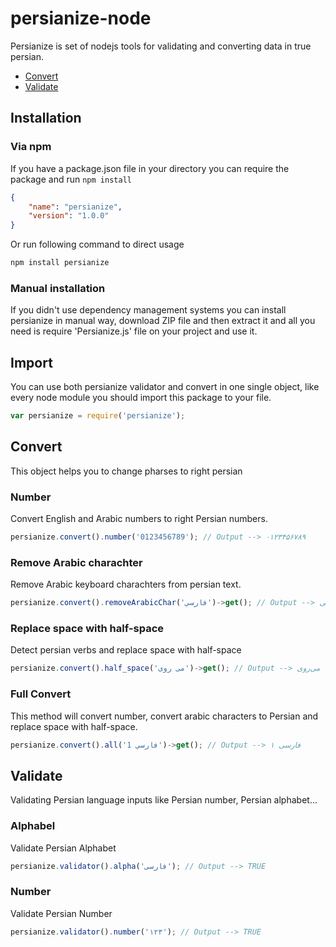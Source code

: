 # persianize-node
Persianize is set of nodejs tools for validating and converting data in true persian.

* [Convert](#convert)
* [Validate](#validate)

## Installation

### Via npm
If you have a package.json file in your directory you can require the package and run ```npm install```

```json
{
    "name": "persianize",
    "version": "1.0.0"
}
```

Or run following command to direct usage
```js
npm install persianize
```

### Manual installation
If you didn't use dependency management systems you can install persianize in manual way, download ZIP file and then extract it and all you need is require 'Persianize.js' file on your project and use it.

## Import
You can use both persianize validator and convert in one single object, like every node module you should import this package to your file.

```js
var persianize = require('persianize');
```

## Convert
This object helps you to change pharses to right persian

### Number
Convert English and Arabic numbers to right Persian numbers.

```js
persianize.convert().number('0123456789'); // Output --> ۰۱۲۳۴۵۶۷۸۹
```

### Remove Arabic charachter
Remove Arabic keyboard charachters from persian text.

```js
persianize.convert().removeArabicChar('فارسي')->get(); // Output --> فارسی
```

### Replace space with half-space
Detect persian verbs and replace space with half-space
```js
persianize.convert().half_space('می روی')->get(); // Output --> می‌روی
```

### Full Convert
This method will convert number, convert arabic characters to Persian and replace space with half-space.

```js
persianize.convert().all('فارسي 1')->get(); // Output --> فارسی ۱
```

## Validate
Validating Persian language inputs like Persian number, Persian alphabet...


### Alphabel
Validate Persian Alphabet

```js
persianize.validator().alpha('فارسی'); // Output --> TRUE
```

### Number
Validate Persian Number

```js
persianize.validator().number('۱۲۳'); // Output --> TRUE
```
